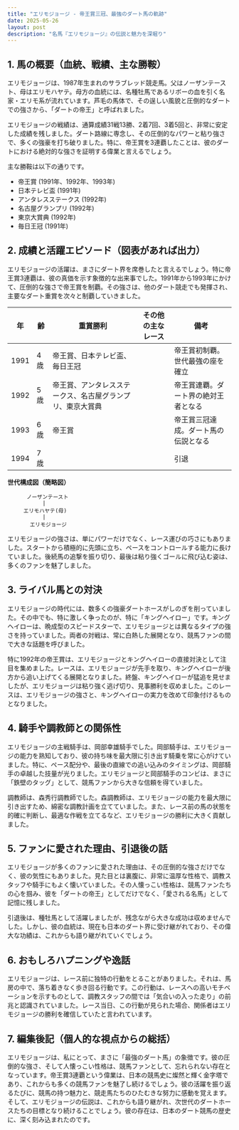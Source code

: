 ```yaml
---
title: "エリモジョージ - 帝王賞三冠、最強のダート馬の軌跡"
date: 2025-05-26
layout: post
description: "名馬『エリモジョージ』の伝説と魅力を深堀り"
---
```


## 1. 馬の概要（血統、戦績、主な勝鞍）

エリモジョージは、1987年生まれのサラブレッド競走馬。父はノーザンテースト、母はエリモハヤテ。母方の血統には、名種牡馬であるリボーの血を引く名家・エリモ系が流れています。芦毛の馬体で、その逞しい風貌と圧倒的なダートでの強さから、「ダートの帝王」と呼ばれました。

エリモジョージの戦績は、通算成績31戦13勝、2着7回、3着5回と、非常に安定した成績を残しました。ダート路線に専念し、その圧倒的なパワーと粘り強さで、多くの強豪を打ち破りました。特に、帝王賞を3連覇したことは、彼のダートにおける絶対的な強さを証明する偉業と言えるでしょう。

主な勝鞍は以下の通りです。

* 帝王賞 (1991年、1992年、1993年)
* 日本テレビ盃 (1991年)
* アンタレスステークス (1992年)
* 名古屋グランプリ (1992年)
* 東京大賞典 (1992年)
* 毎日王冠 (1991年)


## 2. 成績と活躍エピソード（図表があれば出力）

エリモジョージの活躍は、まさにダート界を席巻したと言えるでしょう。特に帝王賞3連覇は、彼の真価を示す象徴的な出来事でした。1991年から1993年にかけて、圧倒的な強さで帝王賞を制覇。その強さは、他のダート競走でも発揮され、主要なダート重賞を次々と制覇していきました。

| 年 | 齢 | 重賞勝利 | その他の主なレース | 備考 |
|---|---|---|---|---|
| 1991 | 4歳 | 帝王賞、日本テレビ盃、毎日王冠 |  | 帝王賞初制覇。世代最強の座を確立 |
| 1992 | 5歳 | 帝王賞、アンタレスステークス、名古屋グランプリ、東京大賞典 |  | 帝王賞連覇。ダート界の絶対王者となる |
| 1993 | 6歳 | 帝王賞 |  | 帝王賞三冠達成。ダート馬の伝説となる |
| 1994 | 7歳 |  |  |  引退 |


**世代構成図（簡略図）**

```
      ノーザンテースト
           |
     エリモハヤテ(母)
           |
       エリモジョージ
```

エリモジョージの強さは、単にパワーだけでなく、レース運びの巧さにもありました。スタートから積極的に先頭に立ち、ペースをコントロールする能力に長けていました。後続馬の追撃を振り切り、最後は粘り強くゴールに飛び込む姿は、多くのファンを魅了しました。


## 3. ライバル馬との対決

エリモジョージの時代には、数多くの強豪ダートホースがしのぎを削っていました。その中でも、特に激しく争ったのが、特に「キングヘイロー」です。キングヘイローは、晩成型のスピードスターで、エリモジョージとは異なるタイプの強さを持っていました。両者の対戦は、常に白熱した展開となり、競馬ファンの間で大きな話題を呼びました。

特に1992年の帝王賞は、エリモジョージとキングヘイローの直接対決として注目を集めました。レースは、エリモジョージが先手を取り、キングヘイローが後方から追い上げてくる展開となりました。終盤、キングヘイローが猛追を見せましたが、エリモジョージは粘り強く逃げ切り、見事勝利を収めました。このレースは、エリモジョージの強さと、キングヘイローの実力を改めて印象付けるものとなりました。


## 4. 騎手や調教師との関係性

エリモジョージの主戦騎手は、岡部幸雄騎手でした。岡部騎手は、エリモジョージの能力を熟知しており、彼の持ち味を最大限に引き出す騎乗を常に心がけていました。特に、ペース配分や、最後の直線での追い込みのタイミングは、岡部騎手の卓越した技量が光りました。エリモジョージと岡部騎手のコンビは、まさに「鉄壁のタッグ」として、競馬ファンから大きな信頼を得ていました。

調教師は、森秀行調教師でした。森調教師は、エリモジョージの能力を最大限に引き出すため、綿密な調教計画を立てていました。また、レース前の馬の状態を的確に判断し、最適な作戦を立てるなど、エリモジョージの勝利に大きく貢献しました。


## 5. ファンに愛された理由、引退後の話

エリモジョージが多くのファンに愛された理由は、その圧倒的な強さだけでなく、彼の気性にもありました。見た目とは裏腹に、非常に温厚な性格で、調教スタッフや騎手にもよく懐いていました。その人懐っこい性格は、競馬ファンたちの心を掴み、彼を「ダートの帝王」としてだけでなく、「愛される名馬」として記憶に残しました。

引退後は、種牡馬として活躍しましたが、残念ながら大きな成功は収めませんでした。しかし、彼の血統は、現在も日本のダート界に受け継がれており、その偉大な功績は、これからも語り継がれていくでしょう。


## 6. おもしろハプニングや逸話

エリモジョージは、レース前に独特の行動をとることがありました。それは、馬房の中で、落ち着きなく歩き回る行動です。この行動は、レースへの高いモチベーションを示すものとして、調教スタッフの間では「気合いの入った走り」の前兆と認識されていました。レース当日、この行動が見られた場合、関係者はエリモジョージの勝利を確信していたと言われています。


## 7. 編集後記（個人的な視点からの総括）

エリモジョージは、私にとって、まさに「最強のダート馬」の象徴です。彼の圧倒的な強さ、そして人懐っこい性格は、競馬ファンとして、忘れられない存在となっています。帝王賞3連覇という偉業は、日本の競馬史に燦然と輝く金字塔であり、これからも多くの競馬ファンを魅了し続けるでしょう。彼の活躍を振り返るたびに、競馬の持つ魅力と、競走馬たちのひたむきな努力に感動を覚えます。そして、エリモジョージの伝説は、これからも語り継がれ、次世代のダートホースたちの目標となり続けることでしょう。彼の存在は、日本のダート競馬の歴史に、深く刻み込まれたのです。
